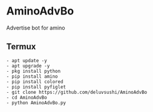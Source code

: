 # AminoAdvBo
Advertise bot for amino

## Termux
```shell
- apt update -y
- apt upgrade -y
- pkg install python
- pip install amino
- pip install colored
- pip install pyfiglet
- git clone https://github.com/deluvsushi/AminoAdvBo
- cd AminoAdvBo
- python AminoAdvBo.py
```
